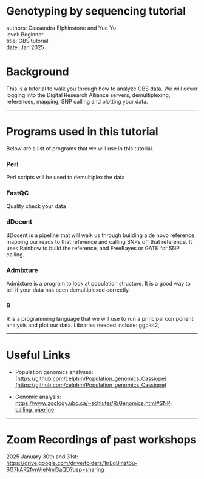 # Genotyping by sequencing tutorial

authors: Cassandra Elphinstone and Yue Yu \
level: Beginner \
title: GBS tutorial \
date: Jan 2025 

# Background

This is a tutorial to walk you through how to analyze GBS data. We will cover  logging into the Digital Research Alliance servers, demultiplexing, references, mapping, SNP calling and plotting your data.

----

# Programs used in this tutorial

Below are a list of programs that we will use in this tutorial. 

### Perl 

Perl scripts will be used to demultiplex the data

### FastQC

Quality check your data


### dDocent 

dDocent is a pipeline that will walk us through building a de novo reference, mapping our reads to that reference and calling SNPs off that reference. 
It uses Rainbow to build the reference,  and FreeBayes or GATK for SNP calling.

### Admixture

Admixture is a program to look at population structure. It is a good way to tell if your data has been demultiplexed correctly. 

### R

R is a programming language that we will use to run a principal component analysis and plot our data.
Libraries needed include: ggplot2, 


----

# Useful Links

- Population genomics analyses: [https://github.com/celphin/Population_genomics_Cassiope](https://github.com/celphin/Population_genomics_Cassiope)

- Genomic analysis: https://www.zoology.ubc.ca/~schluter/R/Genomics.html#SNP-calling_pipeline



----

# Zoom Recordings of past workshops
2025 January 30th and 31st:
https://drive.google.com/drive/folders/1irEqBinzt6u-6G7kAR2fvnVIeNml3aQD?usp=sharing

